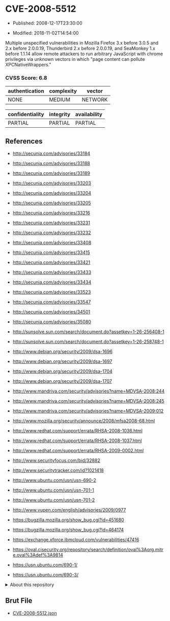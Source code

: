# CVE-2008-5512

- Published: 2008-12-17T23:30:00

- Modified: 2018-11-02T14:54:00

Multiple unspecified vulnerabilities in Mozilla Firefox 3.x before 3.0.5 and 2.x before 2.0.0.19, Thunderbird 2.x before 2.0.0.19, and SeaMonkey 1.x before 1.1.14 allow remote attackers to run arbitrary JavaScript with chrome privileges via unknown vectors in which "page content can pollute XPCNativeWrappers."

### CVSS Score: **6.8**

| authentication | complexity | vector |
| --- | --- | --- |
| NONE | MEDIUM | NETWORK |

| confidentiality | integrity | availability |
| --- | --- | --- |
| PARTIAL | PARTIAL | PARTIAL |

## References

* http://secunia.com/advisories/33184

* http://secunia.com/advisories/33188

* http://secunia.com/advisories/33189

* http://secunia.com/advisories/33203

* http://secunia.com/advisories/33204

* http://secunia.com/advisories/33205

* http://secunia.com/advisories/33216

* http://secunia.com/advisories/33231

* http://secunia.com/advisories/33232

* http://secunia.com/advisories/33408

* http://secunia.com/advisories/33415

* http://secunia.com/advisories/33421

* http://secunia.com/advisories/33433

* http://secunia.com/advisories/33434

* http://secunia.com/advisories/33523

* http://secunia.com/advisories/33547

* http://secunia.com/advisories/34501

* http://secunia.com/advisories/35080

* http://sunsolve.sun.com/search/document.do?assetkey=1-26-256408-1

* http://sunsolve.sun.com/search/document.do?assetkey=1-26-258748-1

* http://www.debian.org/security/2009/dsa-1696

* http://www.debian.org/security/2009/dsa-1697

* http://www.debian.org/security/2009/dsa-1704

* http://www.debian.org/security/2009/dsa-1707

* http://www.mandriva.com/security/advisories?name=MDVSA-2008:244

* http://www.mandriva.com/security/advisories?name=MDVSA-2008:245

* http://www.mandriva.com/security/advisories?name=MDVSA-2009:012

* http://www.mozilla.org/security/announce/2008/mfsa2008-68.html

* http://www.redhat.com/support/errata/RHSA-2008-1036.html

* http://www.redhat.com/support/errata/RHSA-2008-1037.html

* http://www.redhat.com/support/errata/RHSA-2009-0002.html

* http://www.securityfocus.com/bid/32882

* http://www.securitytracker.com/id?1021418

* http://www.ubuntu.com/usn/usn-690-2

* http://www.ubuntu.com/usn/usn-701-1

* http://www.ubuntu.com/usn/usn-701-2

* http://www.vupen.com/english/advisories/2009/0977

* https://bugzilla.mozilla.org/show_bug.cgi?id=451680

* https://bugzilla.mozilla.org/show_bug.cgi?id=464174

* https://exchange.xforce.ibmcloud.com/vulnerabilities/47416

* https://oval.cisecurity.org/repository/search/definition/oval%3Aorg.mitre.oval%3Adef%3A9814

* https://usn.ubuntu.com/690-1/

* https://usn.ubuntu.com/690-3/

<details>
<summary>About this repository</summary> 

  This repository is part of the project [Live Hack CVE](https://github.com/Live-Hack-CVE). Main website can be found [www.live-hack.org](https://www.live-hack.org) 
  
  Made by [Sn0wAlice](https://github.com/Sn0wAlice) for the people that care about security and need to have a feed of the latest CVEs. Hope you enjoy it, don't forget to star the repo and follow me on [Twitter](https://twitter.com/Sn0wAlice) and [Github](https://github.com/Sn0wAlice). And that is my [personnal website](https://www.alice-snow.me/)

  - [Home Page](https://github.com/Live-Hack-CVE)
  - [Framework](https://github.com/Live-Hack-CVE/cve-framework)
  - [CVE database](https://github.com/Live-Hack-CVE/full_database)
  - [Changelog](https://github.com/Live-Hack-CVE/Changelog)
</details>

## Brut File

* [CVE-2008-5512.json](https://raw.githubusercontent.com/Live-Hack-CVE/full_database/main/cves/2008/CVE-2008-5512.json)

